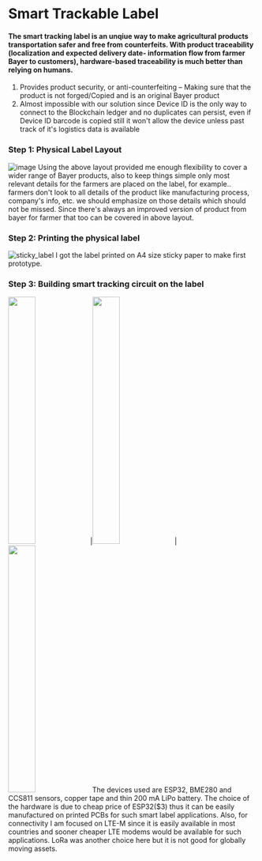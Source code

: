 # Smart Trackable Label
#### The smart tracking label is an unqiue way to make agricultural products transportation safer and free from counterfeits. With product traceability (localization and expected delivery date- information flow from farmer Bayer to customers), hardware-based traceability is much better than relying on humans. 
1. Provides product security, or anti-counterfeiting – Making sure that the product is not forged/Copied and is an original Bayer product 
2. Almost impossible with our solution since Device ID is the only way to connect to the Blockchain ledger and no duplicates can persist, even if Device ID barcode is copied still it won't allow the device unless past track of it's logistics data is available

### Step 1: Physical Label Layout
![image](https://user-images.githubusercontent.com/44412828/143776804-d18565d9-b157-44a7-be2a-b49c64bb2e79.png)
Using the above layout provided me enough flexibility to cover a wider range of Bayer products, also to keep things simple only most relevant details for the farmers are placed on the label, for example.. farmers don't look to all details of the product like manufacturing process, company's info, etc. we should emphasize on those details which should not be missed. Since there's always an improved version of product from bayer for farmer that too can be covered in above layout.

### Step 2: Printing the physical label
![sticky_label](https://user-images.githubusercontent.com/44412828/143777752-510456c9-2e66-4cb3-8413-fa51bcbb968e.jpg)
I got the label printed on A4 size sticky paper to make first prototype.

### Step 3: Building smart tracking circuit on the label
<img src="https://user-images.githubusercontent.com/44412828/143777260-804cf60f-97df-42c6-9dba-930bc9d3979d.jpg" width="33%" height="500">|<img src="https://user-images.githubusercontent.com/44412828/143777265-2dce353a-1f56-4cb9-998d-02170ccc6871.jpg" width="33%" height="500">|<img src="https://user-images.githubusercontent.com/44412828/143777267-e4a5a3e8-a165-4f30-814e-42e53b8d30f9.jpg" width="33%" height="500">
The devices used are ESP32, BME280 and CCS811 sensors, copper tape and thin 200 mA LiPo battery. The choice of the hardware is due to cheap price of ESP32($3) thus it can be easily manufactured on printed PCBs for such smart label applications. Also, for connectivity I am focused on LTE-M since it is easily available in most countries and sooner cheaper LTE modems would be available for such applications. LoRa was another choice here but it is not good for globally moving assets.
